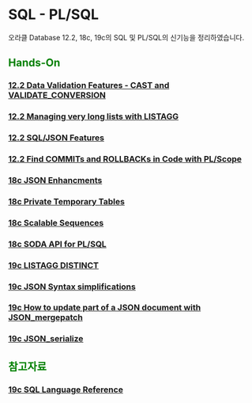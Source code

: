 
<H1>SQL - PL/SQL</H1>

오라클 Database 12.2, 18c, 19c의 SQL 및 PL/SQL의 신기능을 정리하였습니다.

<H2><font color="green"> Hands-On</fornt></H2>
<H3><a href="https://livesql.oracle.com/apex/livesql/file/tutorial_EDVE861IMHO1W3Q654ES9EQQW.html"> 
12.2 Data Validation Features - CAST and VALIDATE_CONVERSION </a> </H3>
<H3><a href="https://livesql.oracle.com/apex/livesql/file/tutorial_EDVE861IDOIZGLUZMSW7Y8HYG.html">
12.2 Managing very long lists with LISTAGG </a> </H3>
<H3><a href="https://livesql.oracle.com/apex/livesql/file/tutorial_EDVE861H6UF4Z20EV0RM4DK2G.html
"> 12.2 SQL/JSON Features </a></H3>
<H3><a href="https://livesql.oracle.com/apex/livesql/file/content_E31RZEWUHFL8VR4FNXRFWL00A.html
"> 12.2 Find COMMITs and ROLLBACKs in Code with PL/Scope </a></H3>
<H3><a href="https://livesql.oracle.com/apex/livesql/file/content_GBSPKG60QQZG6I7MRLS1V5BPG.html
"> 18c JSON Enhancments </a></H3>
<H3><a href="https://livesql.oracle.com/apex/livesql/file/content_GAD3PVUCHINEPIQK4IKDXALT7.html
"> 18c Private Temporary Tables </a></H3>
<H3><a href="https://livesql.oracle.com/apex/livesql/file/content_F81HIRL1224HEI4PJS71CCBPI.html
"> 18c Scalable Sequences </a></H3>
<H3><a href="https://livesql.oracle.com/apex/livesql/file/content_HR0J8BA2K99VZWT51TU1OCGJ4.html
"> 18c SODA API for PL/SQL </a></H3>
<H3><a href="https://livesql.oracle.com/apex/livesql/file/content_HT1O85E4BHSBWN93G1B3M8SI2.html
"> 19c LISTAGG DISTINCT </a></H3>
<H3><a href="https://livesql.oracle.com/apex/livesql/file/content_HT1U9Z9IZB03YZOD77B6D5411.html
"> 19c JSON Syntax simplifications </a></H3>
<H3><a href="https://livesql.oracle.com/apex/livesql/file/content_HUB30QTK3RRR7J1EYJ8R35SPM.html
"> 19c How to update part of a JSON document with JSON_mergepatch </a></H3>
<H3><a href="https://livesql.oracle.com/apex/livesql/file/content_HUIN1Y0MEMG4CLORXNX04I6C7.html
"> 19c JSON_serialize </a></H3>

<H2><font color="green"> 참고자료 </fornt></H2>
<H3><a href="https://docs.oracle.com/en/database/oracle/oracle-database/19/sqlrf/index.html"> 
19c SQL Language Reference </a> </H3>

